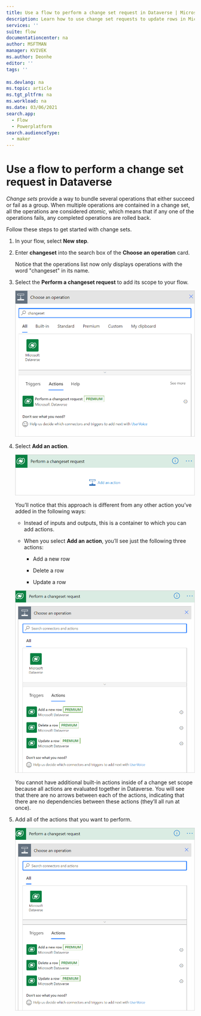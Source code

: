 ```yaml
---
title: Use a flow to perform a change set request in Dataverse | Microsoft Docs
description: Learn how to use change set requests to update rows in Microsoft Dataverse with flows.  
services: ''
suite: flow
documentationcenter: na
author: MSFTMAN
manager: KVIVEK
ms.author: Deonhe
editor: ''
tags: ''

ms.devlang: na
ms.topic: article
ms.tgt_pltfrm: na
ms.workload: na
ms.date: 03/06/2021
search.app: 
  - Flow
  - Powerplatform
search.audienceType: 
  - maker
---
```


# Use a flow to perform a change set request in Dataverse

*Change sets* provide a way to bundle several operations that either succeed or fail as a group. When multiple operations are contained in a change set, all the operations are considered *atomic*, which means that if any one of the operations fails, any completed operations are rolled back.

Follow these steps to get started with change sets.

1. In your flow, select **New step**.

1. Enter **changeset** into the search box of the **Choose an operation** card.

   Notice that the operations list now only displays operations with the word "changeset" in its name.

1. Select the **Perform a changeset request** to add its scope to your flow.

   ![Change set request action.](../media/dataverse-how-tos/change-set-1.png "Change set request action")

1. Select **Add an action**.

   ![Add an action.](../media/dataverse-how-tos/change-set-2.png "Add an action")

    You’ll notice that this approach is different from any other action you’ve added in the following ways:

    - Instead of inputs and outputs, this is a container to which you can add actions.

    - When you select **Add an action**, you’ll see just the following three actions:

      - Add a new row

      - Delete a row

      - Update a row

    ![The three actions available for Perform a changeset request.](../media/dataverse-how-tos/change-set-3.png "The three actions available for Perform a changeset request")

    You cannot have additional built-in actions inside of a change set scope because all actions are evaluated together in Dataverse. You will see that there are no arrows between each of the actions, indicating that there are no dependencies between these actions (they’ll all run at once).

1. Add all of the actions that you want to perform.<!-- Edit note: This is the same image as above. Also, the ALT text does not seem to match well. -->

   ![Executes a changeset scope.](../media/dataverse-how-tos/change-set-3.png "Executes a changeset scope")
